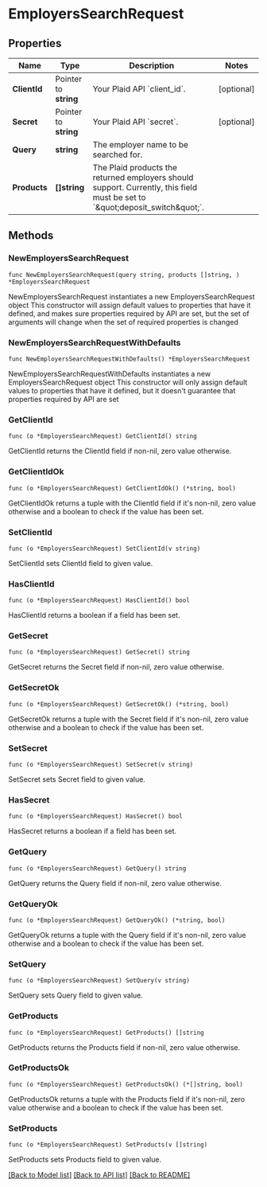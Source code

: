 # EmployersSearchRequest

## Properties

Name | Type | Description | Notes
------------ | ------------- | ------------- | -------------
**ClientId** | Pointer to **string** | Your Plaid API &#x60;client_id&#x60;. | [optional] 
**Secret** | Pointer to **string** | Your Plaid API &#x60;secret&#x60;. | [optional] 
**Query** | **string** | The employer name to be searched for. | 
**Products** | **[]string** | The Plaid products the returned employers should support. Currently, this field must be set to &#x60;\&quot;deposit_switch\&quot;&#x60;. | 

## Methods

### NewEmployersSearchRequest

`func NewEmployersSearchRequest(query string, products []string, ) *EmployersSearchRequest`

NewEmployersSearchRequest instantiates a new EmployersSearchRequest object
This constructor will assign default values to properties that have it defined,
and makes sure properties required by API are set, but the set of arguments
will change when the set of required properties is changed

### NewEmployersSearchRequestWithDefaults

`func NewEmployersSearchRequestWithDefaults() *EmployersSearchRequest`

NewEmployersSearchRequestWithDefaults instantiates a new EmployersSearchRequest object
This constructor will only assign default values to properties that have it defined,
but it doesn't guarantee that properties required by API are set

### GetClientId

`func (o *EmployersSearchRequest) GetClientId() string`

GetClientId returns the ClientId field if non-nil, zero value otherwise.

### GetClientIdOk

`func (o *EmployersSearchRequest) GetClientIdOk() (*string, bool)`

GetClientIdOk returns a tuple with the ClientId field if it's non-nil, zero value otherwise
and a boolean to check if the value has been set.

### SetClientId

`func (o *EmployersSearchRequest) SetClientId(v string)`

SetClientId sets ClientId field to given value.

### HasClientId

`func (o *EmployersSearchRequest) HasClientId() bool`

HasClientId returns a boolean if a field has been set.

### GetSecret

`func (o *EmployersSearchRequest) GetSecret() string`

GetSecret returns the Secret field if non-nil, zero value otherwise.

### GetSecretOk

`func (o *EmployersSearchRequest) GetSecretOk() (*string, bool)`

GetSecretOk returns a tuple with the Secret field if it's non-nil, zero value otherwise
and a boolean to check if the value has been set.

### SetSecret

`func (o *EmployersSearchRequest) SetSecret(v string)`

SetSecret sets Secret field to given value.

### HasSecret

`func (o *EmployersSearchRequest) HasSecret() bool`

HasSecret returns a boolean if a field has been set.

### GetQuery

`func (o *EmployersSearchRequest) GetQuery() string`

GetQuery returns the Query field if non-nil, zero value otherwise.

### GetQueryOk

`func (o *EmployersSearchRequest) GetQueryOk() (*string, bool)`

GetQueryOk returns a tuple with the Query field if it's non-nil, zero value otherwise
and a boolean to check if the value has been set.

### SetQuery

`func (o *EmployersSearchRequest) SetQuery(v string)`

SetQuery sets Query field to given value.


### GetProducts

`func (o *EmployersSearchRequest) GetProducts() []string`

GetProducts returns the Products field if non-nil, zero value otherwise.

### GetProductsOk

`func (o *EmployersSearchRequest) GetProductsOk() (*[]string, bool)`

GetProductsOk returns a tuple with the Products field if it's non-nil, zero value otherwise
and a boolean to check if the value has been set.

### SetProducts

`func (o *EmployersSearchRequest) SetProducts(v []string)`

SetProducts sets Products field to given value.



[[Back to Model list]](../README.md#documentation-for-models) [[Back to API list]](../README.md#documentation-for-api-endpoints) [[Back to README]](../README.md)


